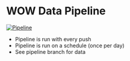 # WOW Data Pipeline

[![Pipeline](https://github.com/ElianHugh/wowdatapipeline/actions/workflows/targets.yaml/badge.svg)](https://github.com/ElianHugh/wowdatapipeline/actions/workflows/targets.yaml)

- Pipeline is run with every push
- Pipeline is run on a schedule (once per day)
- See pipeline branch for data
